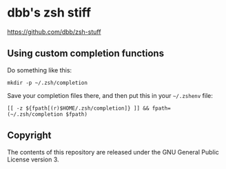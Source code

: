 # dbb's zsh stiff

<https://github.com/dbb/zsh-stuff>

## Using custom completion functions
Do something like this:

```shell
mkdir -p ~/.zsh/completion
```

Save your completion files there, and then put this in your `~/.zshenv` file:

```shell
[[ -z ${fpath[(r)$HOME/.zsh/completion]} ]] && fpath=(~/.zsh/completion $fpath)
```



## Copyright
The contents of this repository are released under the GNU General Public
License version 3.

